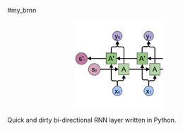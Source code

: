 #my_brnn
<center><img src="./brnn.png" width=200></center>

Quick and dirty bi-directional RNN layer written in Python.
